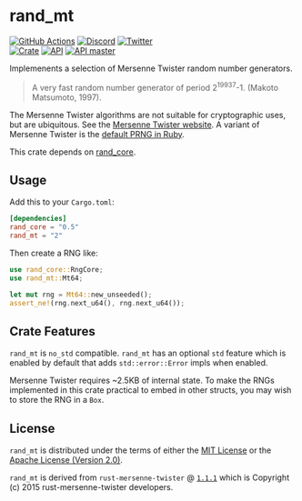 # rand_mt

[![GitHub Actions](https://github.com/artichoke/rand_mt/workflows/CI/badge.svg)](https://github.com/artichoke/rand_mt/actions)
[![Discord](https://img.shields.io/discord/607683947496734760)](https://discord.gg/QCe2tp2)
[![Twitter](https://img.shields.io/twitter/follow/artichokeruby?label=Follow&style=social)](https://twitter.com/artichokeruby)
<br>
[![Crate](https://img.shields.io/crates/v/rand_mt.svg)](https://crates.io/crates/rand_mt)
[![API](https://docs.rs/rand_mt/badge.svg)](https://docs.rs/rand_mt)
[![API master](https://img.shields.io/badge/docs-master-blue.svg)](https://artichoke.github.io/rand_mt/rand_mt/)

Implemenents a selection of Mersenne Twister random number generators.

> A very fast random number generator of period 2<sup>19937</sup>-1. (Makoto
> Matsumoto, 1997).

The Mersenne Twister algorithms are not suitable for cryptographic uses, but are
ubiquitous. See the
[Mersenne Twister website](http://www.math.sci.hiroshima-u.ac.jp/~m-mat/MT/emt.html).
A variant of Mersenne Twister is the
[default PRNG in Ruby](https://ruby-doc.org/core-2.6.3/Random.html).

This crate depends on [rand_core](https://crates.io/crates/rand_core).

## Usage

Add this to your `Cargo.toml`:

```toml
[dependencies]
rand_core = "0.5"
rand_mt = "2"
```

Then create a RNG like:

```rust
use rand_core::RngCore;
use rand_mt::Mt64;

let mut rng = Mt64::new_unseeded();
assert_ne!(rng.next_u64(), rng.next_u64());
```

## Crate Features

`rand_mt` is `no_std` compatible. `rand_mt` has an optional `std` feature which
is enabled by default that adds `std::error::Error` impls when enabled.

Mersenne Twister requires ~2.5KB of internal state. To make the RNGs implemented
in this crate practical to embed in other structs, you may wish to store the RNG
in a `Box`.

## License

`rand_mt` is distributed under the terms of either the
[MIT License](/LICENSE-MIT) or the
[Apache License (Version 2.0)](/LICENSE-APACHE).

`rand_mt` is derived from `rust-mersenne-twister` @
[`1.1.1`](https://github.com/dcrewi/rust-mersenne-twister/tree/1.1.1) which is
Copyright (c) 2015 rust-mersenne-twister developers.
